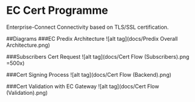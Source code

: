 # EC Cert Programme
Enterprise-Connect Connectivity based on TLS/SSL certification.

##Diagrams
###EC Predix Architecture
![alt tag](docs/Predix Overall Architecture.png)

###Subscribers Cert Request
![alt tag](docs/Cert Flow (Subscribers).png =500x)

###Cert Signing Process
![alt tag](docs/Cert Flow (Backend).png)

###Cert Validation with EC Gateway
![alt tag](docs/Cert Flow (Validation).png)
